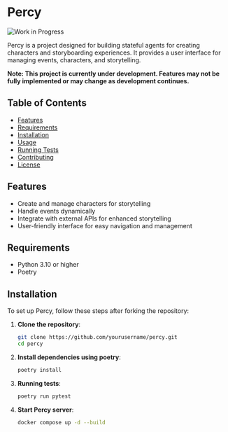# Percy

![Work in Progress](https://img.shields.io/badge/status-WIP-yellow.svg) 

Percy is a project designed for building stateful agents for creating characters and storyboarding experiences. It provides a user interface for managing events, characters, and storytelling.



****Note**: This project is currently under development. Features may not be fully implemented or may change as development continues.**



## Table of Contents

- [Features](#features)
- [Requirements](#requirements)
- [Installation](#installation)
- [Usage](#usage)
- [Running Tests](#running-tests)
- [Contributing](#contributing)
- [License](#license)

## Features

- Create and manage characters for storytelling
- Handle events dynamically
- Integrate with external APIs for enhanced storytelling
- User-friendly interface for easy navigation and management

## Requirements

- Python 3.10 or higher
- Poetry

## Installation

To set up Percy, follow these steps after forking the repository:

1. **Clone the repository**:

   ```bash
   git clone https://github.com/yourusername/percy.git
   cd percy

1. **Install dependencies using poetry**:

   ```bash
   poetry install
   
1. **Running tests**:

   ```bash
   poetry run pytest

1. **Start Percy server**:

    ```bash
    docker compose up -d --build
